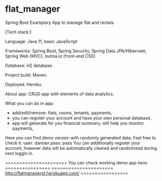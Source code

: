 # flat_manager
Spring Boot Examplary App to manage flat and rentals



[Tech stack:]

Language: Java 11,
basic JavaScript

Frameworks:
Spring Boot, Spring Security, Spring Data JPA/Hibernate, Spring Web (MVC), bulma.io (front-end CSS).

Database: H2 database.

Project build: Maven.

Deployed: Heroku.

About app:
CRUD app with elements of data analytics.

What you can do in app:
- add/edit/remove: flats, rooms, tenants, payments,
- you can register your account and have your own personal database,
- app will generate for you financial summary, will help you monitor payments,

Here you can find demo version with randomly generated data. Feel free to check it:
user: damian
pass: pass
You can additionally register your account, however data will be automatically cleared and randomized during next loggin in.

====================== You can check working demo app here: ================
====================== http://flatmanagerpl.herokuapp.com/ =================
